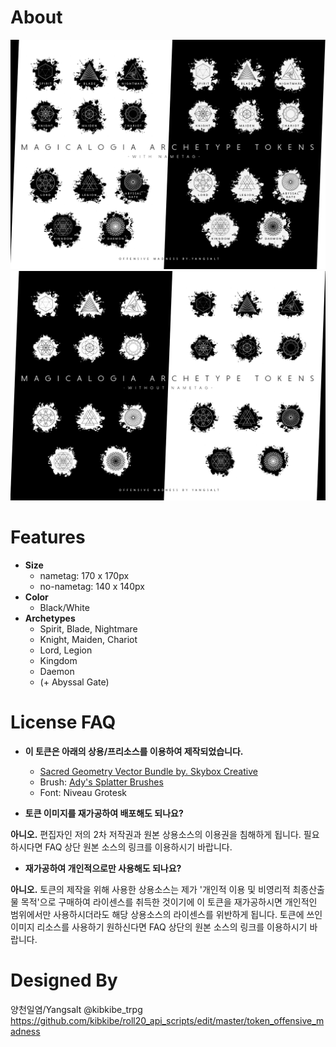 # About
![tokens with nametag sample image](https://github.com/kibkibe/roll20_api_scripts/blob/master/token_offensive_madness/brochure_named.png)
![tokens without nametag sample image](https://github.com/kibkibe/roll20_api_scripts/blob/master/token_offensive_madness/brochure_nonamed.png)





# Features
- **Size**
  - nametag: 170 x 170px
  - no-nametag: 140 x 140px
- **Color**
  - Black/White   
- **Archetypes**
  - Spirit, Blade, Nightmare
  - Knight, Maiden, Chariot
  - Lord, Legion
  - Kingdom
  - Daemon
  - (+ Abyssal Gate)
   




# License FAQ
- **이 토큰은 아래의 상용/프리소스를 이용하여 제작되었습니다.**
  - [Sacred Geometry Vector Bundle by. Skybox Creative](https://creativemarket.com/skyboxcreative/349504-Sacred-Geometry-Vector-Bundle)
  - Brush: [Ady's Splatter Brushes](https://www.deviantart.com/ady333/art/Ady-s-Splatter-Brushes-26360711)
  - Font: Niveau Grotesk


- **토큰 이미지를 재가공하여 배포해도 되나요?**


**아니오.** 편집자인 저의 2차 저작권과 원본 상용소스의 이용권을 침해하게 됩니다. 필요하시다면 FAQ 상단 원본 소스의 링크를 이용하시기 바랍니다.

- **재가공하여 개인적으로만 사용해도 되나요?**


**아니오.** 토큰의 제작을 위해 사용한 상용소스는 제가 '개인적 이용 및 비영리적 최종산출물 목적'으로 구매하여 라이센스를 취득한 것이기에 이 토큰을 재가공하시면 개인적인 범위에서만 사용하시더라도 해당 상용소스의 라이센스를 위반하게 됩니다. 토큰에 쓰인 이미지 리소스를 사용하기 원하신다면 FAQ 상단의 원본 소스의 링크를 이용하시기 바랍니다.


# Designed By
양천일염/Yangsalt @kibkibe_trpg
https://github.com/kibkibe/roll20_api_scripts/edit/master/token_offensive_madness
